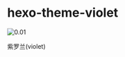 # hexo-theme-violet
<img src="https://img.shields.io/badge/version-0.0.1-green.svg" alt="0.01">

紫罗兰(violet)
